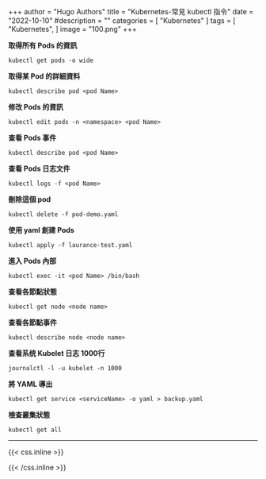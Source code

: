 +++
author = "Hugo Authors"
title = "Kubernetes-常見 kubectl 指令"
date = "2022-10-10"
#description = ""
categories = [
    "Kubernetes"
]
tags = [
    "Kubernetes",
]
image = "100.png"
+++

**取得所有 Pods 的資訊**

    kubectl get pods -o wide

**取得某 Pod 的詳細資料**

    kubectl describe pod <pod Name>

**修改 Pods 的資訊**

    kubectl edit pods -n <namespace> <pod Name>
    
**查看 Pods 事件**

    kubectl describe pod <pod Name>

**查看 Pods 日志文件**

    kubectl logs -f <pod Name>
    
**刪除這個 pod**

    kubectl delete -f pod-demo.yaml

**使用 yaml 創建 Pods**

    kubectl apply -f laurance-test.yaml
    
**進入 Pods 內部**

    kubectl exec -it <pod Name> /bin/bash
    
**查看各節點狀態**

    kubectl get node <node name>
    
**查看各節點事件**

    kubectl describe node <node name>
    
**查看系统 Kubelet 日志 1000行**

    journalctl -l -u kubelet -n 1000
    
**將 YAML 導出**

    kubectl get service <serviceName> -o yaml > backup.yaml

**檢查叢集狀態**

    kubectl get all


***

{{< css.inline >}}
<style>
.emojify {
	font-family: Apple Color Emoji, Segoe UI Emoji, NotoColorEmoji, Segoe UI Symbol, Android Emoji, EmojiSymbols;
	font-size: 2rem;
	vertical-align: middle;
}
@media screen and (max-width:650px) {
  .nowrap {
    display: block;
    margin: 25px 0;
  }
}
</style>
{{< /css.inline >}}
